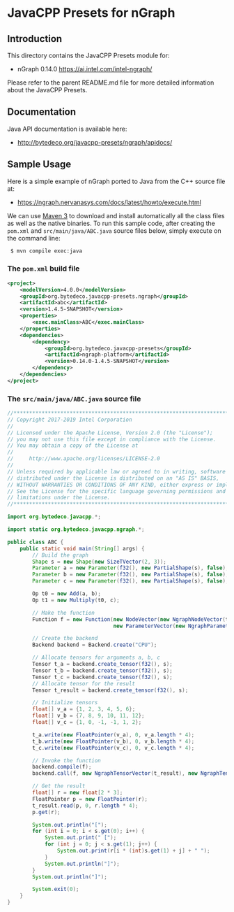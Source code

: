 JavaCPP Presets for nGraph
==========================

Introduction
------------
This directory contains the JavaCPP Presets module for:

 * nGraph 0.14.0  https://ai.intel.com/intel-ngraph/

Please refer to the parent README.md file for more detailed information about the JavaCPP Presets.


Documentation
-------------
Java API documentation is available here:

 * http://bytedeco.org/javacpp-presets/ngraph/apidocs/


Sample Usage
------------
Here is a simple example of nGraph ported to Java from the C++ source file at:

 * https://ngraph.nervanasys.com/docs/latest/howto/execute.html

We can use [Maven 3](http://maven.apache.org/) to download and install automatically all the class files as well as the native binaries. To run this sample code, after creating the `pom.xml` and `src/main/java/ABC.java` source files below, simply execute on the command line:
```bash
 $ mvn compile exec:java
```

### The `pom.xml` build file
```xml
<project>
    <modelVersion>4.0.0</modelVersion>
    <groupId>org.bytedeco.javacpp-presets.ngraph</groupId>
    <artifactId>abc</artifactId>
    <version>1.4.5-SNAPSHOT</version>
    <properties>
        <exec.mainClass>ABC</exec.mainClass>
    </properties>
    <dependencies>
        <dependency>
            <groupId>org.bytedeco.javacpp-presets</groupId>
            <artifactId>ngraph-platform</artifactId>
            <version>0.14.0-1.4.5-SNAPSHOT</version>
        </dependency>
    </dependencies>
</project>
```

### The `src/main/java/ABC.java` source file
```java
//*****************************************************************************
// Copyright 2017-2019 Intel Corporation
//
// Licensed under the Apache License, Version 2.0 (the "License");
// you may not use this file except in compliance with the License.
// You may obtain a copy of the License at
//
//     http://www.apache.org/licenses/LICENSE-2.0
//
// Unless required by applicable law or agreed to in writing, software
// distributed under the License is distributed on an "AS IS" BASIS,
// WITHOUT WARRANTIES OR CONDITIONS OF ANY KIND, either express or implied.
// See the License for the specific language governing permissions and
// limitations under the License.
//*****************************************************************************

import org.bytedeco.javacpp.*;

import static org.bytedeco.javacpp.ngraph.*;

public class ABC {
    public static void main(String[] args) {
        // Build the graph
        Shape s = new Shape(new SizeTVector(2, 3));
        Parameter a = new Parameter(f32(), new PartialShape(s), false);
        Parameter b = new Parameter(f32(), new PartialShape(s), false);
        Parameter c = new Parameter(f32(), new PartialShape(s), false);

        Op t0 = new Add(a, b);
        Op t1 = new Multiply(t0, c);

        // Make the function
        Function f = new Function(new NodeVector(new NgraphNodeVector(t1)),
                                  new ParameterVector(new NgraphParameterVector(a, b, c)));

        // Create the backend
        Backend backend = Backend.create("CPU");

        // Allocate tensors for arguments a, b, c
        Tensor t_a = backend.create_tensor(f32(), s);
        Tensor t_b = backend.create_tensor(f32(), s);
        Tensor t_c = backend.create_tensor(f32(), s);
        // Allocate tensor for the result
        Tensor t_result = backend.create_tensor(f32(), s);

        // Initialize tensors
        float[] v_a = {1, 2, 3, 4, 5, 6};
        float[] v_b = {7, 8, 9, 10, 11, 12};
        float[] v_c = {1, 0, -1, -1, 1, 2};

        t_a.write(new FloatPointer(v_a), 0, v_a.length * 4);
        t_b.write(new FloatPointer(v_b), 0, v_b.length * 4);
        t_c.write(new FloatPointer(v_c), 0, v_c.length * 4);

        // Invoke the function
        backend.compile(f);
        backend.call(f, new NgraphTensorVector(t_result), new NgraphTensorVector(t_a, t_b, t_c));

        // Get the result
        float[] r = new float[2 * 3];
        FloatPointer p = new FloatPointer(r);
        t_result.read(p, 0, r.length * 4);
        p.get(r);

        System.out.println("[");
        for (int i = 0; i < s.get(0); i++) {
            System.out.print(" [");
            for (int j = 0; j < s.get(1); j++) {
                System.out.print(r[i * (int)s.get(1) + j] + " ");
            }
            System.out.println("]");
        }
        System.out.println("]");

        System.exit(0);
    }
}
```

